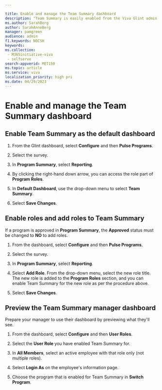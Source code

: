 ```yaml
---

title: Enable and manage the Team Summary dashboard  
description: "Team Summary is easily enabled from the Viva Glint admin dashboard, allowing program roles permissions to relevant reports.". 
ms.author: SarahBerg
author: SarahAnneBerg
manager: pamgreen
audience: admin
f1.keywords: NOCSH
keywords: 
ms.collection:
 - M365initiative-viva
 - selfserve
search-appverid: MET150
ms.topic: article
ms.service: viva
localization_priority: high pri
ms.date: 04/29/2023
---	
```


# Enable and manage the Team Summary dashboard 

## Enable Team Summary as the default dashboard

1. From the Glint dashboard, select **Configure** and then **Pulse Programs**.  

1. Select the survey.  

1. In **Program Summary**, select **Reporting**. 

1. By clicking the right-hand down arrow, you can access the role part of **Program Roles**.

1. In **Default Dashboard**, use the drop-down menu to select **Team Summary**.  

1. Select **Save Changes**. 

## Enable roles and add roles to Team Summary 

If a program is approved in **Program Summary**, the **Approved** status must be changed to **NO** to add roles. 

1. From the dashboard, select **Configure** and then **Pulse Programs**.  

1. Select the survey.  

1. In **Program Summary**, select **Reporting**.  

1. Select **Add Role**. From the drop-down menu, select the new role title. The new role is added to the **Program Roles** section, and you can enable Team Summary for the new role as per the procedure above.  

1. Select **Save Changes**. 

## Preview the Team Summary manager dashboard  

Prepare your manager to use their dashboard by previewing what they'll see. 

1. From the dashboard, select **Configure** and then **User Roles**. 

1. Select the **User Role** you have enabled Team Summary for. 

1. In **All Members**, select an active employee with that role only (not multiple roles). 

1. Select **Login As** on the employee's information page. 

1. Choose the program that is enabled for Team Summary in **Switch Program**. 